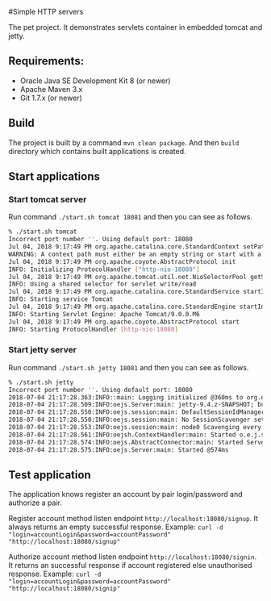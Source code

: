 #Simple HTTP servers  

The pet project. It demonstrates servlets container in embedded tomcat and jetty. 

## Requirements:

  * Oracle Java SE Development Kit 8 (or newer)
  * Apache Maven 3.x
  * Git 1.7.x (or newer)

## Build

The project is built by a command `mvn clean package`. 
And then `build` directory which contains built applications is created.  

## Start applications
### Start tomcat server

Run command `./start.sh tomcat 18081` and then you can see as follows.
```bash
% ./start.sh tomcat
Incorrect port number ''. Using default port: 18080
Jul 04, 2018 9:17:49 PM org.apache.catalina.core.StandardContext setPath
WARNING: A context path must either be an empty string or start with a '/' and do not end with a '/'. The path [/] does not meet these criteria and has been changed to []
Jul 04, 2018 9:17:49 PM org.apache.coyote.AbstractProtocol init
INFO: Initializing ProtocolHandler ["http-nio-18080"]
Jul 04, 2018 9:17:49 PM org.apache.tomcat.util.net.NioSelectorPool getSharedSelector
INFO: Using a shared selector for servlet write/read
Jul 04, 2018 9:17:49 PM org.apache.catalina.core.StandardService startInternal
INFO: Starting service Tomcat
Jul 04, 2018 9:17:49 PM org.apache.catalina.core.StandardEngine startInternal
INFO: Starting Servlet Engine: Apache Tomcat/9.0.0.M6
Jul 04, 2018 9:17:49 PM org.apache.coyote.AbstractProtocol start
INFO: Starting ProtocolHandler [http-nio-18080]
```

### Start jetty server

Run command `./start.sh jetty 18081` and then you can see as follows.

```bash
% ./start.sh jetty
Incorrect port number ''. Using default port: 18080
2018-07-04 21:17:28.363:INFO::main: Logging initialized @360ms to org.eclipse.jetty.util.log.StdErrLog
2018-07-04 21:17:28.509:INFO:oejs.Server:main: jetty-9.4.z-SNAPSHOT; built: 2018-06-05T18:24:03.829Z; git: d5fc0523cfa96bfebfbda19606cad384d772f04c; jvm 1.8.0_171-b11
2018-07-04 21:17:28.550:INFO:oejs.session:main: DefaultSessionIdManager workerName=node0
2018-07-04 21:17:28.550:INFO:oejs.session:main: No SessionScavenger set, using defaults
2018-07-04 21:17:28.553:INFO:oejs.session:main: node0 Scavenging every 600000ms
2018-07-04 21:17:28.561:INFO:oejsh.ContextHandler:main: Started o.e.j.s.ServletContextHandler@491cc5c9{/,null,AVAILABLE}
2018-07-04 21:17:28.574:INFO:oejs.AbstractConnector:main: Started ServerConnector@c81cdd1{HTTP/1.1,[http/1.1]}{0.0.0.0:18080}
2018-07-04 21:17:28.575:INFO:oejs.Server:main: Started @574ms
```

## Test application

The application knows register an account by pair login/password and authorize a pair.

Register account method listen endpoint `http://localhost:18080/signup`. 
It always returns an empty successful response. 
Example: `curl -d "login=accountLogin&password=accountPassword" "http://localhost:18080/signup"` 

Authorize account method listen endpoint `http://localhost:18080/signin`.
It returns an successful response if account registered else unauthorised response. 
Example: `curl -d "login=accountLogin&password=accountPassword" "http://localhost:18080/signip"`
 

